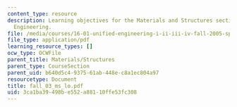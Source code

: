 ```yaml
---
content_type: resource
description: Learning objectives for the Materials and Structures section of Unified
  Engineering.
file: /media/courses/16-01-unified-engineering-i-ii-iii-iv-fall-2005-spring-2006/3ca1ba39498be552a88110ffe53fc308_fall_03_ms_lo.pdf
file_type: application/pdf
learning_resource_types: []
ocw_type: OCWFile
parent_title: Materials/Structures
parent_type: CourseSection
parent_uid: b640d5c4-9375-61ab-448e-c8a1ec804a97
resourcetype: Document
title: fall_03_ms_lo.pdf
uid: 3ca1ba39-498b-e552-a881-10ffe53fc308
---
```

